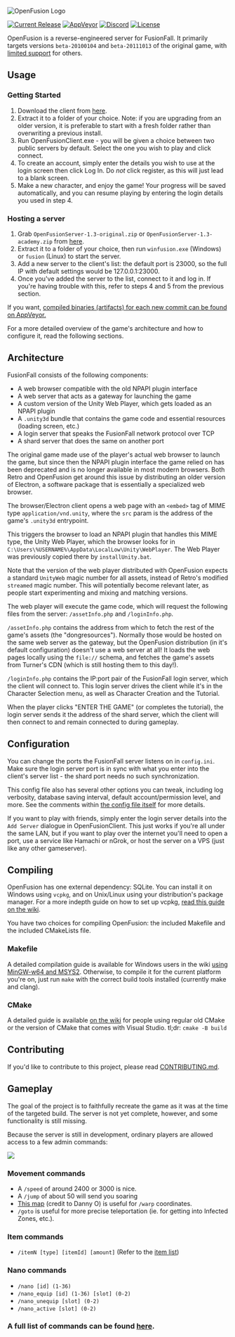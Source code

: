 ![OpenFusion Logo](res/radiorave_logo.png)

[![Current Release](https://img.shields.io/github/v/release/OpenFusionProject/OpenFusion)](https://github.com/OpenFusionProject/OpenFusion/releases/latest)
[![AppVeyor](https://ci.appveyor.com/api/projects/status/github/OpenFusionProject/OpenFusion?svg=true)](https://ci.appveyor.com/project/OpenFusionProject/openfusion)
[![Discord](https://img.shields.io/badge/chat-on%20discord-7289da.svg?logo=discord)](https://discord.gg/DYavckB)
[![License](https://img.shields.io/github/license/OpenFusionProject/OpenFusion)](https://github.com/OpenFusionProject/OpenFusion/blob/master/LICENSE.md)

OpenFusion is a reverse-engineered server for FusionFall. It primarily targets versions `beta-20100104` and `beta-20111013` of the original game, with [limited support](https://github.com/OpenFusionProject/OpenFusion/wiki/FusionFall-Version-Support) for others.

## Usage

### Getting Started

1. Download the client from [here](https://github.com/OpenFusionProject/OpenFusion/releases/download/1.3/OpenFusionClient-1.3.zip).
2. Extract it to a folder of your choice. Note: if you are upgrading from an older version, it is preferable to start with a fresh folder rather than overwriting a previous install.
3. Run OpenFusionClient.exe - you will be given a choice between two public servers by default. Select the one you wish to play and click connect.
4. To create an account, simply enter the details you wish to use at the login screen then click Log In. Do *not* click register, as this will just lead to a blank screen.
5. Make a new character, and enjoy the game! Your progress will be saved automatically, and you can resume playing by entering the login details you used in step 4.

### Hosting a server

1. Grab `OpenFusionServer-1.3-original.zip` or `OpenFusionServer-1.3-academy.zip` from [here](https://github.com/OpenFusionProject/OpenFusion/releases/tag/1.3).
2. Extract it to a folder of your choice, then run `winfusion.exe` (Windows) or `fusion` (Linux) to start the server.
3. Add a new server to the client's list: the default port is 23000, so the full IP with default settings would be 127.0.0.1:23000.
4. Once you've added the server to the list, connect to it and log in. If you're having trouble with this, refer to steps 4 and 5 from the previous section.

If you want, [compiled binaries (artifacts) for each new commit can be found on AppVeyor.](https://ci.appveyor.com/project/OpenFusionProject/openfusion)

For a more detailed overview of the game's architecture and how to configure it, read the following sections.

## Architecture

FusionFall consists of the following components:

* A web browser compatible with the old NPAPI plugin interface
* A web server that acts as a gateway for launching the game
* A custom version of the Unity Web Player, which gets loaded as an NPAPI plugin
* A `.unity3d` bundle that contains the game code and essential resources (loading screen, etc.)
* A login server that speaks the FusionFall network protocol over TCP
* A shard server that does the same on another port

The original game made use of the player's actual web browser to launch the game, but since then the NPAPI plugin interface the game relied on has been deprecated and is no longer available in most modern browsers. Both Retro and OpenFusion get around this issue by distributing an older version of Electron, a software package that is essentially a specialized web browser.

The browser/Electron client opens a web page with an `<embed>` tag of MIME type `application/vnd.unity`, where the `src` param is the address of the game's `.unity3d` entrypoint.

This triggers the browser to load an NPAPI plugin that handles this MIME type, the Unity Web Player, which the browser looks for in `C:\Users\%USERNAME%\AppData\LocalLow\Unity\WebPlayer`.
The Web Player was previously copied there by `installUnity.bat`.

Note that the version of the web player distributed with OpenFusion expects a standard `UnityWeb` magic number for all assets, instead of Retro's modified `streamed` magic number.
This will potentially become relevant later, as people start experimenting and mixing and matching versions.

The web player will execute the game code, which will request the following files from the server: `/assetInfo.php` and `/loginInfo.php`.

`/assetInfo.php` contains the address from which to fetch the rest of the game's assets (the "dongresources").
Normally those would be hosted on the same web server as the gateway, but the OpenFusion distribution (in it's default configuration) doesn't use a web server at all!
It loads the web pages locally using the `file://` schema, and fetches the game's assets from Turner's CDN (which is still hosting them to this day!).

`/loginInfo.php` contains the IP:port pair of the FusionFall login server, which the client will connect to. This login server drives the client while it's in the Character Selection menu, as well as Character Creation and the Tutorial.

When the player clicks "ENTER THE GAME" (or completes the tutorial), the login server sends it the address of the shard server, which the client will then connect to and remain connected to during gameplay.

## Configuration

You can change the ports the FusionFall server listens on in `config.ini`. Make sure the login server port is in sync with what you enter into the client's server list - the shard port needs no such synchronization.

This config file also has several other options you can tweak, including log verbosity, database saving interval, default account/permission level, and more. See the comments within [the config file itself](https://github.com/OpenFusionProject/OpenFusion/blob/master/config.ini) for more details.

If you want to play with friends, simply enter the login server details into the `Add Server` dialogue in OpenFusionClient.
This just works if you're all under the same LAN, but if you want to play over the internet you'll need to open a port, use a service like Hamachi or nGrok, or host the server on a VPS (just like any other gameserver).

## Compiling 

OpenFusion has one external dependency: SQLite. You can install it on Windows using `vcpkg`, and on Unix/Linux using your distribution's package manager. For a more indepth guide on how to set up vcpkg, [read this guide on the wiki](https://github.com/OpenFusionProject/OpenFusion/wiki/Installing-SQLite-on-Windows-using-vcpkg).

You have two choices for compiling OpenFusion: the included Makefile and the included CMakeLists file.

### Makefile

A detailed compilation guide is available for Windows users in the wiki [using MinGW-w64 and MSYS2](https://github.com/OpenFusionProject/OpenFusion/wiki/Compilation-on-Windows). Otherwise, to compile it for the current platform you're on, just run `make` with the correct build tools installed (currently make and clang).

### CMake

A detailed guide is available [on the wiki](https://github.com/OpenFusionProject/OpenFusion/wiki/Compilation-with-CMake-or-Visual-Studio) for people using regular old CMake or the version of CMake that comes with Visual Studio. tl;dr: `cmake -B build`

## Contributing

If you'd like to contribute to this project, please read [CONTRIBUTING.md](CONTRIBUTING.md).

## Gameplay

The goal of the project is to faithfully recreate the game as it was at the time of the targeted build.
The server is not yet complete, however, and some functionality is still missing.

Because the server is still in development, ordinary players are allowed access to a few admin commands:

![](res/sane_upsell.png)

### Movement commands
* A `/speed` of around 2400 or 3000 is nice.
* A `/jump` of about 50 will send you soaring
* [This map](res/dong_number_map.png) (credit to Danny O) is useful for `/warp` coordinates.
* `/goto` is useful for more precise teleportation (ie. for getting into Infected Zones, etc.).

### Item commands
* `/itemN [type] [itemId] [amount]`
  (Refer to the [item list](https://docs.google.com/spreadsheets/d/1mpoJ9iTHl_xLI4wQ_9UvIDYNcsDYscdkyaGizs43TCg/))

### Nano commands
* `/nano [id] (1-36)`
* `/nano_equip [id] (1-36) [slot] (0-2)`
* `/nano_unequip [slot] (0-2)`
* `/nano_active [slot] (0-2)`

### A full list of commands can be found [here](https://github.com/OpenFusionProject/OpenFusion/wiki/Ingame-Command-list).
